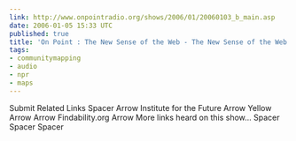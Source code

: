 ```yaml
---
link: http://www.onpointradio.org/shows/2006/01/20060103_b_main.asp
date: 2006-01-05 15:33 UTC
published: true
title: 'On Point : The New Sense of the Web - The New Sense of the Web'
tags:
- communitymapping
- audio
- npr
- maps
---
```


Submit Related Links Spacer Arrow Institute for the Future Arrow Yellow Arrow Arrow Findability.org Arrow More links heard on this show... Spacer Spacer Spacer
